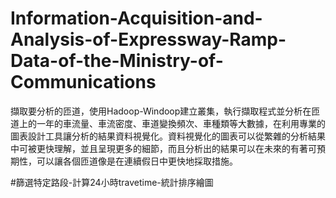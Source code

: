 # Information-Acquisition-and-Analysis-of-Expressway-Ramp-Data-of-the-Ministry-of-Communications
擷取要分析的匝道，使用Hadoop-Windoop建立叢集，執行擷取程式並分析在匝道上的一年的車流量、車流密度、車道變換頻次、車種類等大數據，在利用專業的圖表設計工具讓分析的結果資料視覺化。資料視覺化的圖表可以從繁雜的分析結果中可被更快理解，並且呈現更多的細節，而且分析出的結果可以在未來的有著可預期性，可以讓各個匝道像是在連續假日中更快地採取措施。

#篩選特定路段-計算24小時travetime-統計排序繪圖
